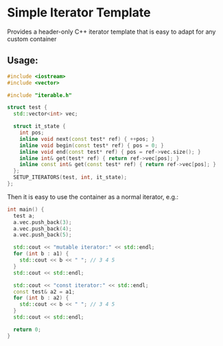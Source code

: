 # Simple Iterator Template

Provides a header-only C++ iterator template that is easy to adapt for any custom container

## Usage:

```C++
#include <iostream>
#include <vector>

#include "iterable.h"

struct test {
  std::vector<int> vec;

  struct it_state {
    int pos;
    inline void next(const test* ref) { ++pos; }
    inline void begin(const test* ref) { pos = 0; }
    inline void end(const test* ref) { pos = ref->vec.size(); }
    inline int& get(test* ref) { return ref->vec[pos]; }
    inline const int& get(const test* ref) { return ref->vec[pos]; }
  };
  SETUP_ITERATORS(test, int, it_state);
};
```

Then it is easy to use the container as a normal iterator, e.g.:

```C++
int main() {
  test a;
  a.vec.push_back(3);
  a.vec.push_back(4);
  a.vec.push_back(5);

  std::cout << "mutable iterator:" << std::endl;
  for (int b : a1) {
    std::cout << b << " "; // 3 4 5
  }
  std::cout << std::endl;

  std::cout << "const iterator:" << std::endl;
  const test& a2 = a1;
  for (int b : a2) {
    std::cout << b << " "; // 3 4 5
  }
  std::cout << std::endl;

  return 0;
}
```
